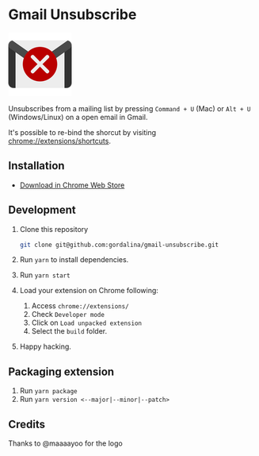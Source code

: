 # Gmail Unsubscribe

![](src/icons/icon-128.png)

Unsubscribes from a mailing list by pressing `Command + U` (Mac) or `Alt + U` (Windows/Linux) on a open email in Gmail.

It's possible to re-bind the shorcut by visiting [chrome://extensions/shortcuts](chrome://extensions/shortcuts).

## Installation

- [Download in Chrome Web Store](https://chrome.google.com/webstore/detail/gmail-unsubscribe/gkakfbcilfllnomafmgaekkhcmogalah)

## Development

1. Clone this repository

   ```sh
   git clone git@github.com:gordalina/gmail-unsubscribe.git
   ```

1. Run `yarn` to install dependencies.
1. Run `yarn start`
1. Load your extension on Chrome following:
   1. Access `chrome://extensions/`
   1. Check `Developer mode`
   1. Click on `Load unpacked extension`
   1. Select the `build` folder.
1. Happy hacking.

## Packaging extension

1. Run `yarn package`
2. Run `yarn version <--major|--minor|--patch>`

## Credits

Thanks to @maaaayoo for the logo
